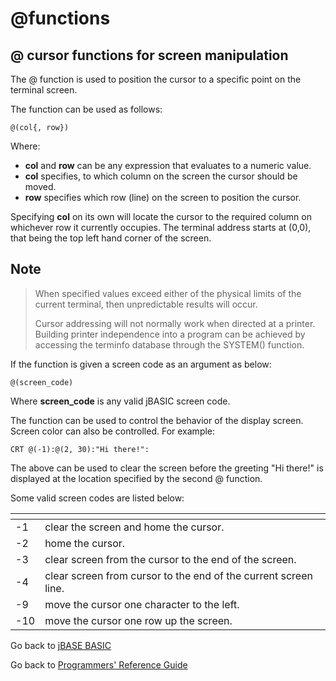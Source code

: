 # @functions

<PageHeader />

## @ cursor functions for screen manipulation

The @ function is used to position the cursor to a specific point on the terminal screen.  

The function can be used as follows:

```
@(col{, row})
```

Where:

- **col** and **row** can be any expression that evaluates to a numeric value.
- **col** specifies, to which column on the screen the cursor should be moved.
- **row** specifies which row (line) on the screen to position the cursor.

Specifying **col** on its own will locate the cursor to the required column on whichever row it currently occupies. The terminal address starts at (0,0), that being the top left hand corner of the screen.

## Note

> When specified values exceed either of the physical limits of the current terminal, then unpredictable results will occur.
>
> Cursor addressing will not normally work when directed at a printer. Building printer independence into a program can be achieved by accessing the terminfo database through the SYSTEM() function.

If the function is given a screen code as an argument as below:

```
@(screen_code)
```

Where **screen\_code** is any valid jBASIC screen code.

The function can be used to control the behavior of the display screen. Screen color can also be controlled. For example:

```
CRT @(-1):@(2, 30):"Hi there!":
```

The above can be used to clear the screen before the greeting "Hi there!" is displayed at the location specified by the second @ function.

Some valid screen codes are listed below:

| <!----> | <!----> |
| --- | --- |
| -1 | clear the screen and home the cursor. |
| -2 | home the cursor. |
| -3 | clear screen from the cursor to the end of the screen. |
| -4 | clear screen from cursor to the end of the current screen line. |
| -9 | move the cursor one character to the left. |
| -10 | move the cursor one row up the screen. |  

Go back to [jBASE BASIC](./../README.md)

Go back to [Programmers' Reference Guide](./../../reference-guides/jbc/README.md)

<PageFooter />
